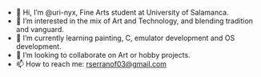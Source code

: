 - 👋 Hi, I’m @uri-nyx, Fine Arts student at University of Salamanca.
- 👀 I’m interested in the mix of Art and Technology, and blending tradition and vanguard.
- 🌱 I’m currently learning painting, C, emulator development and OS development.
- 💞️ I’m looking to collaborate on Art or hobby projects.
- 📫 How to reach me: rserranof03@gmail.com
